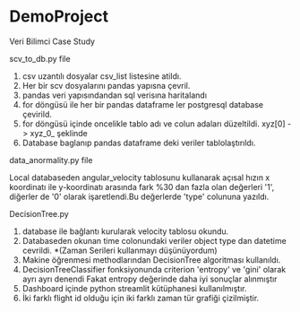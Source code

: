 # DemoProject
Veri Bilimci Case Study

scv_to_db.py file
  1) csv uzantılı dosyalar csv_list listesine atildı.
  2) Her bir scv dosyalarını pandas yapısna çevril.
  3) pandas veri yapısındandan sql verisına haritalandı
  4) for döngüsü ile her bir pandas dataframe ler postgresql database çevirild.
  5) for döngüsü içinde oncelikle tablo adı ve colun adaları düzeltildi.
      xyz[0] -> xyz_0_ şeklinde
  6) Database baglanıp pandas dataframe deki veriler tablolaştırıldı.


data_anormality.py file


Local databaseden angular_velocity tablosunu kullanarak açısal hızın x koordinatı ile y-koordinatı arasında fark %30 dan fazla olan değerleri '1', diğerler de '0'     olarak işaretlendi.Bu değerlerde 'type' colununa yazıldı.  


DecisionTree.py

  1) database ile bağlantı kurularak velocity tablosu okundu.
  2) Databaseden okunan time colonundaki veriler object type dan datetime cevrildi.
     *(Zaman Serileri kullanmayı düşünüyordum)
  3) Makine öğrenmesi methodlarından DecisionTree algoritması kullanıldı.
  4) DecisionTreeClassifier fonksiyonunda criterion 'entropy' ve 'gini' olarak ayrı ayrı denendi
     Fakat entropy değerinde daha iyi sonuçlar alınmıştır 
  5) Dashboard içinde python streamlit kütüphanesi kullanılmıştır.
  6) İki farklı flight id olduğu için iki farklı zaman tür grafiği çizilmiştir.
